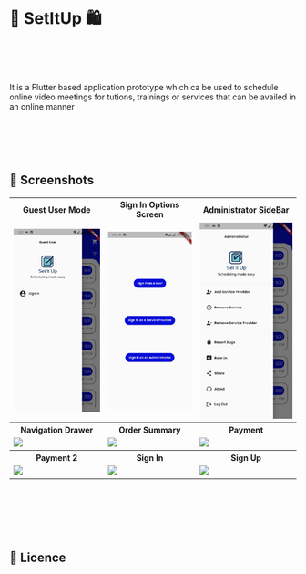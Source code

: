 # 🛒 SetItUp 🛍
 
<BR><BR><BR> 


 It is a Flutter based application prototype which ca be used to schedule online video meetings for tutions, trainings or services that can be availed in an online manner
 




<BR> 

 
<BR><BR>

## 📸 Screenshots

<table>
  <tr>
    <th>Guest User Mode</th>
    <th>Sign In Options Screen</th>
    <th>Administrator SideBar</th>
  </tr>
  <tr>
    <td><img src="https://github.com/KulkarniAtharva/Set-It-Up/blob/master/Screenshot/Guest_User_Mode_1.jpg" width="250px"></td>
    <td><img src="https://github.com/KulkarniAtharva/Set-It-Up/blob/master/Screenshot/Sign_In_Options_Screen_2.jpg" width="250px"></td>
    <td><img src="https://github.com/KulkarniAtharva/Set-It-Up/blob/master/Screenshot/Administrator_SideBar_3.jpg" width="250px"></td>
  </tr>
 
 <tr>
    <th>Navigation Drawer</th>
    <th>Order Summary</th>
    <th>Payment</th>
  </tr>
  <tr>
    <td><img src="https://github.com/KulkarniAtharva/E-Commerce-Android/blob/master/Screenshots/navigation%20drawer.jpg" width="250px"></td>
    <td><img src="https://github.com/KulkarniAtharva/E-Commerce-Android/blob/master/Screenshots/order%20summary.jpg" width="250px"></td>
    <td><img src="https://github.com/KulkarniAtharva/E-Commerce-Android/blob/master/Screenshots/payment.jpg" width="250px"></td>
  </tr>
  
  <tr>
    <th>Payment 2</th>
    <th>Sign In</th>
    <th>Sign Up</th>
  </tr>
  <tr>
    <td><img src="https://github.com/KulkarniAtharva/E-Commerce-Android/blob/master/Screenshots/payment2.jpg" width="250px"></td>
    <td><img src="https://github.com/KulkarniAtharva/E-Commerce-Android/blob/master/Screenshots/signin.jpg" width="250px"></td>
    <td><img src="https://github.com/KulkarniAtharva/E-Commerce-Android/blob/master/Screenshots/signup.jpg" width="250px"></td>
  </tr>
</table>

  
<BR><BR>
   


  
  








 
 <BR><BR>
 
 ## 📜 Licence
